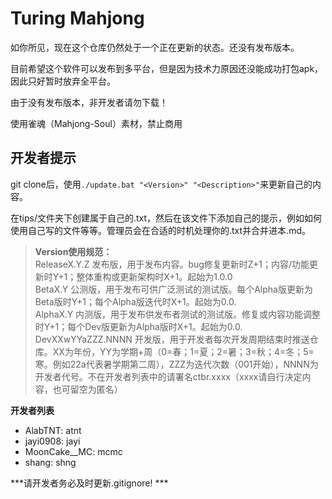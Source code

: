 # Turing Mahjong

如你所见，现在这个仓库仍然处于一个正在更新的状态。还没有发布版本。

目前希望这个软件可以发布到多平台，但是因为技术力原因还没能成功打包apk，因此只好暂时放弃全平台。

由于没有发布版本，非开发者请勿下载！

使用雀魂（Mahjong-Soul）素材，禁止商用

## 开发者提示

git clone后，使用`./update.bat "<Version>" "<Description>"`来更新自己的内容。

在tips/文件夹下创建属于自己的.txt，然后在该文件下添加自己的提示，例如如何使用自己写的文件等等。管理员会在合适的时机处理你的.txt并合并进本.md。

> **Version使用规范：**  
> ReleaseX.Y.Z 发布版，用于发布内容。bug修复更新时Z+1；内容/功能更新时Y+1；整体重构或更新架构时X+1。起始为1.0.0  
> BetaX.Y 公测版，用于发布可供广泛测试的测试版。每个Alpha版更新为Beta版时Y+1；每个Alpha版迭代时X+1。起始为0.0.  
> AlphaX.Y 内测版，用于发布供发布者测试的测试版。修复或内容功能调整时Y+1；每个Dev版更新为Alpha版时X+1。起始为0.0.  
> DevXXwYYaZZZ.NNNN 开发版，用于开发者每次开发周期结束时推送仓库。XX为年份，YY为学期+周（0=春；1=夏；2=暑；3=秋；4=冬；5=寒。例如22a代表暑学期第二周），ZZZ为迭代次数（001开始），NNNN为开发者代号。不在开发者列表中的请署名ctbr.xxxx（xxxx请自行决定内容，也可留空为匿名）  


**开发者列表**

- AlabTNT: atnt
- jayi0908: jayi
- MoonCake__MC: mcmc
- shang: shng

***请开发者务必及时更新.gitignore! ***
